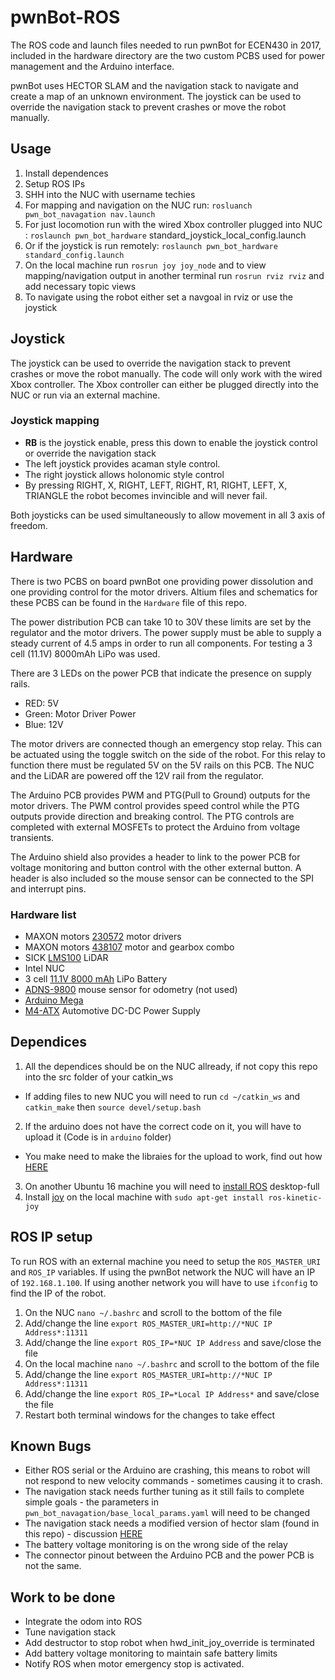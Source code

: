 # pwnBot-ROS
The ROS code and launch files needed to run pwnBot for ECEN430 in 2017, included in the 
hardware directory are the two custom PCBS used for power management and the Arduino interface. 

pwnBot uses HECTOR SLAM and the navigation stack to navigate and create a map of an unknown environment. The joystick can be used to override the navigation stack to prevent crashes or move the robot manually.  

## Usage 
1. Install dependences
2. Setup ROS IPs
3. SHH into the NUC with username techies
4. For mapping and navigation on the NUC run: `rosluanch pwn_bot_navagation nav.launch`
5. For just locomotion run with the wired Xbox controller plugged into NUC : `roslaunch pwn_bot_hardware` standard_joystick_local_config.launch
6. Or if the joystick is run remotely: `roslaunch pwn_bot_hardware standard_config.launch`
7. On the local machine run `rosrun joy joy_node` and to view mapping/navigation output in another terminal run `rosrun rviz rviz` and add necessary topic views
8. To navigate using the robot either set a navgoal in rviz or use the joystick  

## Joystick 
The joystick can be used to override the navigation stack to prevent crashes or move the robot manually. The code will only work with the wired Xbox controller. The Xbox controller can either be plugged directly into the NUC or run via an external machine.  

### Joystick mapping
* <b>RB</b> is the joystick enable, press this down to enable the joystick control or override the navigation stack
* The left joystick provides acaman style control. 
* The right joystick allows holonomic style control
* By pressing RIGHT, X, RIGHT, LEFT, RIGHT, R1, RIGHT, LEFT, X, TRIANGLE the robot becomes invincible and will never fail. 

Both joysticks can be used simultaneously to allow movement in all 3 axis of freedom. 

## Hardware 
There is two PCBS on board pwnBot one providing power dissolution and one providing control for the motor drivers. Altium files and schematics for these PCBS can be found in the `Hardware` file of this repo. 

The power distribution PCB can take 10 to 30V these limits are set by the regulator and the motor drivers. The power supply must be able to supply a steady current of 4.5 amps in order to run all components. For testing a 3 cell (11.1V) 8000mAh LiPo was used. 

There are 3 LEDs on the power PCB that indicate the presence on supply rails.
* RED: 5V
* Green: Motor Driver Power
* Blue: 12V

The motor drivers are connected though an emergency stop relay. This can be actuated using the toggle switch on the side of the robot. For this relay to function there must be regulated 5V on the 5V rails on this PCB. The NUC and the LiDAR are powered off the 12V rail from the regulator. 

The Arduino PCB provides PWM and PTG(Pull to Ground) outputs for the motor drivers. The PWM control provides speed control while the PTG outputs provide direction and breaking control. The PTG controls are completed with external MOSFETs to protect the Arduino from voltage transients.  

The Arduino shield also provides a header to link to the power PCB for voltage monitoring and button control with the other external button. A header is also included so the mouse sensor can be connected to the SPI and interrupt pins. 

### Hardware list
* MAXON motors [230572](http://www.maxonmotor.com/maxon/view/product/230572) motor drivers
* MAXON motors [438107](http://www.maxonmotor.com/maxon/view/service_search;JSESSIONID=DF403172332B135C67D37C4328F00898.node1?query=438107) motor and gearbox combo
* SICK [LMS100](https://www.sick.com/us/en/detection-and-ranging-solutions/2d-lidar-sensors/lms1xx/lms100-10000/p/p109841) LiDAR
* Intel NUC 
* 3 cell [11.1V 8000 mAh](https://hobbyking.com/en_us/zippy-flightmax-8000mah-3s1p-30c-lipo-pack.html?___store=en_us) LiPo Battery
* [ADNS-9800](https://www.tindie.com/products/jkicklighter/adns-9800-laser-motion-sensor/) mouse sensor for odometry (not used)
* [Arduino Mega](https://www.arduino.cc/en/Main/ArduinoBoardMega2560)
* [M4-ATX](http://www.mini-box.com/M4-ATX?sc=8&category=981) Automotive DC-DC Power Supply

## Dependices
1. All the dependices should be on the NUC allready, if not copy this repo into the src folder of your catkin_ws 
  * If adding files to new NUC you will need to run `cd ~/catkin_ws` and `catkin_make` then `source devel/setup.bash` 
2. If the arduino does not have the correct code on it, you will have to upload it (Code is in `arduino` folder) 
  * You make need to make the libraies for the upload to work, find out how [HERE](http://wiki.ros.org/rosserial_arduino/Tutorials/Arduino%20IDE%20Setup)
3. On another Ubuntu 16 machine you will need to [install ROS](http://wiki.ros.org/kinetic/Installation/Ubuntu) desktop-full
4. Install [joy](http://wiki.ros.org/joy) on the local machine with `sudo apt-get install ros-kinetic-joy`

## ROS IP setup
To run ROS with an external machine you need to setup the `ROS_MASTER_URI` and `ROS_IP` variables. If using the pwnBot network the NUC will have an IP of `192.168.1.100`. If using another network you will have to use `ifconfig` to find the IP of the robot.   

1. On the NUC `nano ~/.bashrc` and scroll to the bottom of the file
2. Add/change the line `export ROS_MASTER_URI=http://*NUC IP Address*:11311`
3. Add/change the line `export ROS_IP=*NUC IP Address` and save/close the file
4. On the local machine `nano ~/.bashrc` and scroll to the bottom of the file
5. Add/change the line `export ROS_MASTER_URI=http://*NUC IP Address*:11311`
6. Add/change the line `export ROS_IP=*Local IP Address*` and save/close the file
7. Restart both terminal windows for the changes to take effect


## Known Bugs
* Either ROS serial or the Arduino are crashing, this means to robot will not respond to new velocity commands - sometimes causing it to crash. 
* The navigation stack needs further tuning as it still fails to complete simple goals - the parameters in `pwn_bot_navagation/base_local_params.yaml` will need to be changed
* The navigation stack needs a modified version of hector slam (found in this repo) - discussion [HERE](http://answers.ros.org/question/40541/extrapolation-error-of-local-cost-map-in-navigation/)
* The battery voltage monitoring is on the wrong side of the relay
* The connector pinout between the Arduino PCB and the power PCB is not the same.  

## Work to be done
* Integrate the odom into ROS
* Tune navigation stack
* Add destructor to stop robot when hwd_init_joy_override is terminated
* Add battery voltage monitoring to maintain safe battery limits
* Notify ROS when motor emergency stop is activated.
